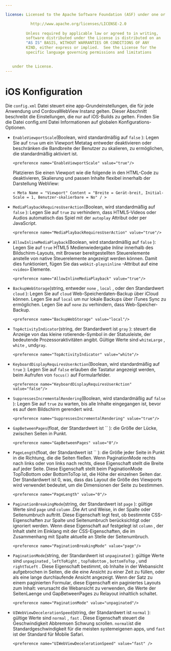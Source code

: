 ```yaml
---

license: Licensed to the Apache Software Foundation (ASF) under one or more contributor license agreements. See the NOTICE file distributed with this work for additional information regarding copyright ownership. The ASF licenses this file to you under the Apache License, Version 2.0 (the "License"); you may not use this file except in compliance with the License. You may obtain a copy of the License at

           http://www.apache.org/licenses/LICENSE-2.0
    
         Unless required by applicable law or agreed to in writing,
         software distributed under the License is distributed on an
         "AS IS" BASIS, WITHOUT WARRANTIES OR CONDITIONS OF ANY
         KIND, either express or implied.  See the License for the
         specific language governing permissions and limitations
    

   under the License.
---
```


# iOS Konfiguration

Die `config.xml` Datei steuert eine app-Grundeinstellungen, die für jede Anwendung und CordovaWebView Instanz gelten. Dieser Abschnitt beschreibt die Einstellungen, die nur auf iOS-Builds zu gelten. Finden Sie die Datei config.xml Datei Informationen auf globalen Konfigurations-Optionen.

*   `EnableViewportScale`(Boolean, wird standardmäßig auf `false` ): Legen Sie auf `true` um ein Viewport Metatag entweder deaktivieren oder beschränken die Bandbreite der Benutzer zu skalieren, zu ermöglichen, die standardmäßig aktiviert ist.
    
        <preference name="EnableViewportScale" value="true"/>
        
    
    Platzieren Sie einen Viewport wie die folgende in den HTML-Code zu deaktivieren, Skalierung und passen Inhalte flexibel innerhalb der Darstellung WebView:
    
        < Meta Name = "Viewport" Content = "Breite = Gerät-breit, Initial-Scale = 1, Benutzer-skalierbare = No" / >
        

*   `MediaPlaybackRequiresUserAction`(Boolean, wird standardmäßig auf `false` ): Legen Sie auf `true` zu verhindern, dass HTML5-Videos oder Audios automatisch das Spiel mit der `autoplay` Attribut oder per JavaScript.
    
        <preference name="MediaPlaybackRequiresUserAction" value="true"/>
        

*   `AllowInlineMediaPlayback`(Boolean, wird standardmäßig auf `false` ): Legen Sie auf `true` HTML5 Medienwiedergabe *Inline* innerhalb des Bildschirm-Layouts, mit Browser bereitgestellten Steuerelemente anstelle von native Steuerelemente angezeigt werden können. Damit dies funktioniert, fügen Sie das `webkit-playsinline` -Attribut auf eine `<video>` Elemente.
    
        <preference name="AllowInlineMediaPlayback" value="true"/>
        

*   `BackupWebStorage`(string, entweder `none` , `local` , oder den Standardwert `cloud` ): Legen Sie auf `cloud` Web-Speicherdaten-Backup über iCloud können. Legen Sie auf `local` um nur lokale Backups über iTunes Sync zu ermöglichen. Legen Sie auf `none` zu verhindern, dass Web-Speicher-Backup.
    
        <preference name="BackupWebStorage" value="local"/>
        

*   `TopActivityIndicator`(string, der Standardwert ist `gray` ): steuert die Anzeige von das kleine rotierende-Symbol in der Statusleiste, der bedeutende Prozessoraktivitäten angibt. Gültige Werte sind `whiteLarge` , `white` , und`gray`.
    
        <preference name="TopActivityIndicator" value="white"/>
        

*   `KeyboardDisplayRequiresUserAction`(Boolean, wird standardmäßig auf `true` ): Legen Sie auf `false` erlauben die Tastatur angezeigt werden, beim Aufrufen von `focus()` auf Formularfelder.
    
        <preference name="KeyboardDisplayRequiresUserAction" value="false"/>
        

*   `SuppressesIncrementalRendering`(Boolean, wird standardmäßig auf `false` ): Legen Sie auf `true` zu warten, bis alle Inhalte eingegangen ist, bevor es auf dem Bildschirm gerendert wird.
    
        <preference name="SuppressesIncrementalRendering" value="true"/>
        

*   `GapBetweenPages`(float, der Standardwert ist `` ): die Größe der Lücke, zwischen Seiten in Punkt.
    
        <preference name="GapBetweenPages" value="0"/>
        

*   `PageLength`(float, der Standardwert ist `` ): die Größe jeder Seite in Punkt in die Richtung, die die Seiten fließen. Wenn PaginationMode rechts nach links oder von links nach rechts, diese Eigenschaft stellt die Breite auf jeder Seite. Diese Eigenschaft stellt beim PaginationMode TopToBottom oder BottomToTop ist, die Höhe der einzelnen Seiten dar. Der Standardwert ist 0, was, dass das Layout die Größe des Viewports wird verwendet bedeutet, um die Dimensionen der Seite zu bestimmen.
    
        <preference name="PageLength" value="0"/>
        

*   `PaginationBreakingMode`(string, der Standardwert ist `page` ): gültige Werte sind `page` und `column` .Die Art und Weise, in der Spalte oder Seitenumbruch auftritt. Diese Eigenschaft legt fest, ob bestimmte CSS-Eigenschaften zur Spalte und Seitenumbruch berücksichtigt oder ignoriert werden. Wenn diese Eigenschaft auf festgelegt ist `column` , der Inhalt steht im Einklang mit der CSS-Eigenschaften, die im Zusammenhang mit Spalte aktuelle an Stelle der Seitenumbruch.
    
        <preference name="PaginationBreakingMode" value="page"/>
        

*   `PaginationMode`(string, der Standardwert ist `unpaginated` ): gültige Werte sind `unpaginated` , `leftToRight` , `topToBottom` , `bottomToTop` , und `rightToLeft` . Diese Eigenschaft bestimmt, ob Inhalte in der Webansicht aufgebrochen in Seiten, die die eine Ansicht zu einer Zeit zu füllen, oder als eine lange durchlaufende Ansicht angezeigt. Wenn der Satz zu einem paginierten Formular, diese Eigenschaft ein paginiertes Layouts zum Inhalt: verursacht die Webansicht zu verwenden, die Werte der SeitenLaenge und GapBetweenPages zu Relayout inhaltlich schaltet.
    
        <preference name="PaginationMode" value="unpaginated"/>
        

*   `UIWebViewDecelerationSpeed`(string, der Standardwert ist `normal` ): gültige Werte sind `normal` , `fast` . Diese Eigenschaft steuert die Geschwindigkeit Abbremsen Schwung scrollen. `normal`ist die Standardgeschwindigkeit für die meisten systemeigenen apps, und `fast` ist der Standard für Mobile Safari.
    
        <preference name="UIWebViewDecelerationSpeed" value="fast" />